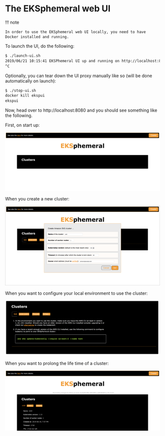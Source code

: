 # The EKSphemeral web UI

!!! note

    In order to use the EKSphemeral web UI locally, you need to have Docker installed and running.

To launch the UI, do the following:

```sh
$ ./launch-ui.sh
2019/06/21 10:15:41 EKSPhemeral UI up and running on http://localhost:8080/
^C
```

Optionally, you can tear down the UI proxy manually like so (will be done automatically on launch):

```sh
$ ./stop-ui.sh
docker kill ekspui
ekspui
```

Now, head over to http://localhost:8080 and you should see something like the following.

First, on start up:

![EKSphemeral UI start](img/screen-shot-2019-06-18-ui.png)

When you create a new cluster:

![EKSphemeral UI cluster create](img/screen-shot-2019-06-21-ui-cluster-create.png)

When you want to configure your local environment to use the cluster:

![EKSphemeral UI cluster config](img/screen-shot-2019-06-21-ui-cluster-config.png)

When you want to prolong the life time of a cluster:

![EKSphemeral UI prolonging lifetime](img/screen-shot-2019-06-19-ui-cluster-prolong.png)

